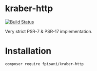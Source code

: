 # kraber-http
[![Build Status](https://travis-ci.com/f-pisani/kraber-http.svg?branch=main)](https://travis-ci.com/f-pisani/kraber-http)

Very strict PSR-7 & PSR-17 implementation.

# Installation
```bash
composer require fpisani/kraber-http
```
